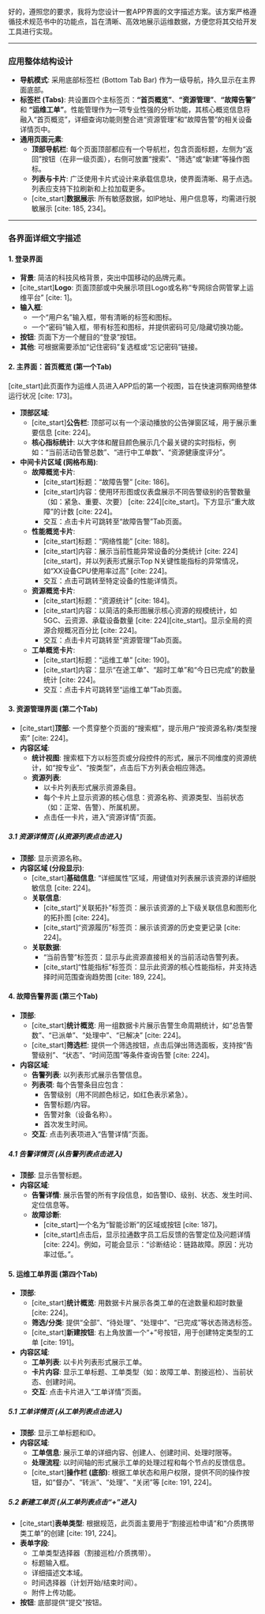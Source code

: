 好的，遵照您的要求，我将为您设计一套APP界面的文字描述方案。该方案严格遵循技术规范书中的功能点，旨在清晰、高效地展示运维数据，方便您将其交给开发工具进行实现。

---

### **应用整体结构设计**

* **导航模式**: 采用底部标签栏 (Bottom Tab Bar) 作为一级导航，持久显示在主界面底部。
* **标签栏 (Tabs)**: 共设置四个主标签页：**“首页概览”**、**“资源管理”**、**“故障告警”** 和 **“运维工单”**。性能管理作为一项专业性强的分析功能，其核心概览信息将融入“首页概览”，详细查询功能则整合进“资源管理”和“故障告警”的相关设备详情页中。
* **通用页面元素**:
    * **顶部导航栏**: 每个页面顶部都应有一个导航栏，包含页面标题，左侧为“返回”按钮（在非一级页面），右侧可放置“搜索”、“筛选”或“新建”等操作图标。
    * **列表与卡片**: 广泛使用卡片式设计来承载信息块，使界面清晰、易于点选。列表应支持下拉刷新和上拉加载更多。
    * [cite_start]**数据展示**: 所有敏感数据，如IP地址、用户信息等，均需进行脱敏展示 [cite: 185, 234]。

---

### **各界面详细文字描述**

#### **1. 登录界面**

* **背景**: 简洁的科技风格背景，突出中国移动的品牌元素。
* [cite_start]**Logo**: 页面顶部或中央展示项目Logo或名称“专网综合网管掌上运维平台” [cite: 1]。
* **输入框**:
    * 一个“用户名”输入框，带有清晰的标签和图标。
    * 一个“密码”输入框，带有标签和图标，并提供密码可见/隐藏切换功能。
* **按钮**: 页面下方一个醒目的“登录”按钮。
* **其他**: 可根据需要添加“记住密码”复选框或“忘记密码”链接。

#### **2. 主界面：首页概览 (第一个Tab)**

[cite_start]此页面作为运维人员进入APP后的第一个视图，旨在快速洞察网络整体运行状况 [cite: 173]。

* **顶部区域**:
    * [cite_start]**公告栏**: 顶部可以有一个滚动播放的公告弹窗区域，用于展示重要信息 [cite: 224]。
    * **核心指标统计**: 以大字体和醒目颜色展示几个最关键的实时指标，例如：“当前活动告警总数”、“进行中工单数”、“资源健康度评分”。
* **中间卡片区域 (网格布局)**:
    * **故障概览卡片**:
        * [cite_start]标题：“故障告警” [cite: 186]。
        * [cite_start]内容：使用环形图或仪表盘展示不同告警级别的告警数量（如：紧急、重要、次要） [cite: 224][cite_start]。下方显示“重大故障”的计数 [cite: 224]。
        * 交互：点击卡片可跳转至“故障告警”Tab页面。
    * **性能概览卡片**:
        * [cite_start]标题：“网络性能” [cite: 188]。
        * [cite_start]内容：展示当前性能异常设备的分类统计 [cite: 224][cite_start]，并以列表形式展示Top N关键性能指标的异常情况，如“XX设备CPU使用率过高” [cite: 224]。
        * 交互：点击可跳转至特定设备的性能详情页。
    * **资源概览卡片**:
        * [cite_start]标题：“资源统计” [cite: 184]。
        * [cite_start]内容：以简洁的条形图展示核心资源的规模统计，如5GC、云资源、承载设备数量 [cite: 224][cite_start]。显示全局的资源合规概况百分比 [cite: 224]。
        * 交互：点击卡片可跳转至“资源管理”Tab页面。
    * **工单概览卡片**:
        * [cite_start]标题：“运维工单” [cite: 190]。
        * [cite_start]内容：显示“在途工单”、“超时工单”和“今日已完成”的数量统计 [cite: 224]。
        * 交互：点击卡片可跳转至“运维工单”Tab页面。

#### **3. 资源管理界面 (第二个Tab)**

* [cite_start]**顶部**: 一个贯穿整个页面的“搜索框”，提示用户“按资源名称/类型搜索” [cite: 224]。
* **内容区域**:
    * **统计视图**: 搜索框下方以标签页或分段控件的形式，展示不同维度的资源统计，如“按专业”、“按类型”，点击后下方列表会相应筛选。
    * **资源列表**:
        * 以卡片列表形式展示资源条目。
        * 每个卡片上显示资源的核心信息：资源名称、资源类型、当前状态（如：正常、告警）、所属机房。
        * 点击任一卡片，进入“资源详情”页面。

##### **3.1 资源详情页 (从资源列表点击进入)**

* **顶部**: 显示资源名称。
* **内容区域 (分段显示)**:
    * [cite_start]**基础信息**: “详细属性”区域，用键值对列表展示该资源的详细脱敏信息 [cite: 224]。
    * **关联信息**:
        * [cite_start]“关联拓扑”标签页：展示该资源的上下级关联信息和图形化的拓扑图 [cite: 224]。
        * [cite_start]“资源履历”标签页：展示该资源的历史变更记录 [cite: 224]。
    * **关联数据**:
        * “当前告警”标签页：显示与此资源直接相关的当前活动告警列表。
        * [cite_start]“性能指标”标签页：显示此资源的核心性能指标，并支持选择时间范围查询趋势图 [cite: 189, 224]。

#### **4. 故障告警界面 (第三个Tab)**

* **顶部**:
    * [cite_start]**统计概览**: 用一组数据卡片展示告警生命周期统计，如“总告警数”、“已派单”、“处理中”、“已解决” [cite: 224]。
    * [cite_start]**筛选栏**: 提供一个筛选按钮，点击后弹出筛选面板，支持按“告警级别”、“状态”、“时间范围”等条件查询告警 [cite: 224]。
* **内容区域**:
    * **告警列表**: 以列表形式展示告警信息。
    * **列表项**: 每个告警条目应包含：
        * 告警级别（用不同颜色标记，如红色表示紧急）。
        * 告警标题/内容。
        * 告警对象（设备名称）。
        * 首次发生时间。
    * **交互**: 点击列表项进入“告警详情”页面。

##### **4.1 告警详情页 (从告警列表点击进入)**

* **顶部**: 显示告警标题。
* **内容区域**:
    * **告警详情**: 展示告警的所有字段信息，如告警ID、级别、状态、发生时间、定位信息等。
    * **故障诊断**:
        * [cite_start]一个名为“智能诊断”的区域或按钮 [cite: 187]。
        * [cite_start]点击后，显示拉通数字员工后反馈的告警定位及问题详情 [cite: 224]。例如，可能会显示：“诊断结论：链路故障。原因：光功率过低。”。

#### **5. 运维工单界面 (第四个Tab)**

* **顶部**:
    * [cite_start]**统计概览**: 用数据卡片展示各类工单的在途数量和超时数量 [cite: 224]。
    * **筛选/分类**: 提供“全部”、“待处理”、“处理中”、“已完成”等状态筛选标签。
    * [cite_start]**新建按钮**: 右上角放置一个“+”号按钮，用于创建特定类型的工单 [cite: 191]。
* **内容区域**:
    * **工单列表**: 以卡片列表形式展示工单。
    * **卡片内容**: 显示工单标题、工单类型（如：故障工单、割接巡检）、当前状态、创建时间。
    * **交互**: 点击卡片进入“工单详情”页面。

##### **5.1 工单详情页 (从工单列表点击进入)**

* **顶部**: 显示工单标题和ID。
* **内容区域**:
    * **工单信息**: 展示工单的详细内容、创建人、创建时间、处理时限等。
    * **处理流程**: 以时间轴的形式展示工单的处理过程和每个节点的反馈信息。
    * [cite_start]**操作栏 (底部)**: 根据工单状态和用户权限，提供不同的操作按钮，如“督办”、“转派”、“处理”、“关闭”等 [cite: 191, 224]。

##### **5.2 新建工单页 (从工单列表点击“+”进入)**

* [cite_start]**表单类型**: 根据规范，此页面主要用于“割接巡检申请”和“介质携带类工单”的创建 [cite: 191, 224]。
* **表单字段**:
    * 工单类型选择器（割接巡检/介质携带）。
    * 标题输入框。
    * 详细描述文本域。
    * 时间选择器（计划开始/结束时间）。
    * 附件上传功能。
* **按钮**: 底部提供“提交”按钮。